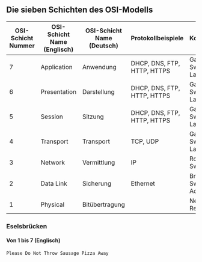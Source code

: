 
## Die sieben Schichten des OSI-Modells

|OSI-Schicht Nummer|OSI-Schicht Name (Englisch)|OSI-Schicht Name (Deutsch)|Protokollbeispiele|Kopplungselemente|
|------------------|----------------|----------------|------------------|-----------------|
|7|Application|Anwendung|DHCP, DNS, FTP, HTTP, HTTPS|Gateway, Content-Switch, Proxy, Layer-4-7-Switch|
|6|Presentation|Darstellung|DHCP, DNS, FTP, HTTP, HTTPS|Gateway, Content-Switch, Proxy, Layer-4-7-Switch|
|5|Session|Sitzung|DHCP, DNS, FTP, HTTP, HTTPS|Gateway, Content-Switch, Proxy, Layer-4-7-Switch|
|4|Transport|Transport|TCP, UDP|Gateway, Content-Switch, Proxy, Layer-4-7-Switch|
|3|Network|Vermittlung|IP|Router, Layer-3-Switch|
|2|Data Link|Sicherung|Ethernet|Bridge, Layer-2-Switch, Wireless Access Point|
|1|Physical|Bitübertragung||Netzwerkkabel, Repeater, Hub|

### Eselsbrücken

#### Von 1 bis 7 (Englisch)

```
Please Do Not Throw Sausage Pizza Away
```


